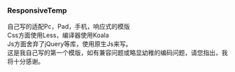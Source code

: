 ### ResponsiveTemp
自己写的适配Pc，Pad，手机，响应式的模版<br/>
Css方面使用Less，编译器使用Koala<br/>
Js方面舍弃了jQuery等库，使用原生Js来写。<br/>
这是我自己写的第一个模版，如有兼容问题或略显幼稚的编码问题，请您指出，我将十分感谢。
